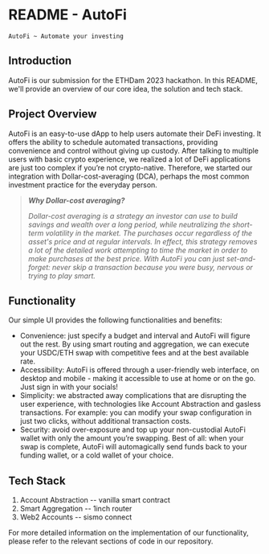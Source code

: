 # README - AutoFi
`AutoFi ~ Automate your investing`

## Introduction
AutoFi is our submission for the ETHDam 2023 hackathon. In this README, we'll provide an overview of our core idea, the solution and tech stack.

## Project Overview
AutoFi is an easy-to-use dApp to help users automate their DeFi investing. It offers the ability to schedule automated transactions, providing convenience and control without giving up custody. After talking to multiple users with basic crypto experience, we realized a lot of DeFi applications are just too complex if you’re not crypto-native. Therefore, we started our integration with Dollar-cost-averaging (DCA), perhaps the most common investment practice for the everyday person.

> **_Why Dollar-cost averaging?_**
>
> _Dollar-cost averaging is a strategy an investor can use to build savings and wealth over a long period, while neutralizing the short-term volatility in the market. The purchases occur regardless of the asset's price and at regular intervals. In effect, this strategy removes a lot of the detailed work attempting to time the market in order to make purchases at the best price. With AutoFi you can just set-and-forget: never skip a transaction because you were busy, nervous or trying to play smart._

## Functionality
Our simple UI provides the following functionalities and benefits:
* Convenience: just specify a budget and interval and AutoFi will figure out the rest. By using smart routing and aggregation, we can execute your USDC/ETH swap with competitive fees and at the best available rate.
* Accessibility: AutoFi is offered through a user-friendly web interface, on desktop and mobile - making it accessible to use at home or on the go. Just sign in with your socials!
* Simplicity: we abstracted away complications that are disrupting the user experience, with technologies like Account Abstraction and gasless transactions. For example: you can modify your swap configuration in just two clicks, without additional transaction costs.
* Security: avoid over-exposure and top up your non-custodial AutoFi wallet with only the amount you’re swapping. Best of all: when your swap is complete, AutoFi will automagically send funds back to your funding wallet, or a cold wallet of your choice.

## Tech Stack

1. Account Abstraction -- vanilla smart contract
2. Smart Aggregation -- 1inch router
3. Web2 Accounts -- sismo connect

For more detailed information on the implementation of our functionality, please refer to the relevant sections of code in our repository.
